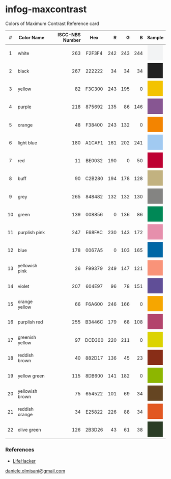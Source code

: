 
# infog-maxcontrast

Colors of Maximum Contrast Reference card

| # |Color Name      |ISCC-NBS Number|   Hex  | R | G | B |Sample|
|:-:|----------------|--------------:|:------:|--:|--:|--:|:----:|
| 1 | white          |263            | F2F3F4 |242|243|244|![white](colors/white.svg)|
| 2 | black          |267            | 222222 | 34| 34| 34|![black](colors/black.svg)|
| 3 | yellow         |82             | F3C300 |243|195|  0|![yellow](colors/yellow.svg)|
| 4 | purple         |218            | 875692 |135| 86|146|![purple](colors/purple.svg)|
| 5 | orange         |48             | F38400 |243|132|  0|![orange](colors/orange.svg)|
| 6 | light blue     |180            | A1CAF1 |161|202|241|![light blue](colors/light-blue.svg)|
| 7 | red            |11             | BE0032 |190|  0| 50|![red](colors/red.svg)|
| 8 | buff           |90             | C2B280 |194|178|128|![buff](colors/buff.svg)|
| 9 | grey           |265            | 848482 |132|132|130|![grey](colors/grey.svg)|
|10 | green          |139            | 008856 |  0|136| 86|![green](colors/green.svg)|
|11 | purplish pink  |247            | E68FAC |230|143|172|![purplish pink](colors/purplish-pink.svg)|
|12 | blue           |178            | 0067A5 |  0|103|165|![blue](colors/blue.svg)|
|13 | yellowish pink |26             | F99379 |249|147|121|![yellowish pink](colors/yellowish-pink.svg)|
|14 | violet         |207            | 604E97 | 96| 78|151|![violet](colors/violet.svg)|
|15 | orange yellow  |66             | F6A600 |246|166|  0|![orange yellow](colors/orange-yellow.svg)|
|16 | purplish red   |255            | B3446C |179| 68|108|![purplish red](colors/purplish-red.svg)|
|17 | greenish yellow|97             | DCD300 |220|211|  0|![greenish yellow](colors/greenish-yellow.svg)|
|18 | reddish brown  |40             | 882D17 |136| 45| 23|![reddish brown](colors/reddish-brown.svg)|
|19 | yellow green   |115            | 8DB600 |141|182|  0|![yellow green](colors/yellow-green.svg)|
|20 | yellowish brown|75             | 654522 |101| 69| 34|![yellowish brown](colors/yellowish-brown.svg)|
|21 | reddish orange |34             | E25822 |226| 88| 34|![reddish orange](colors/reddish-orange.svg)|
|22 | olive green    |126            | 2B3D26 | 43| 61| 38|![olive green](colors/olive-green.svg)|

### References

* [LifeHacker](http://hackerspace.lifehacker.com/some-os-x-calendar-tips-1658107833/1665644975/+whitsongordon)

daniele.olmisani@gmail.com
